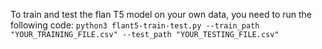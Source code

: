 To train and test the flan T5 model on your own data, you need to run the following code:
```python3 flant5-train-test.py --train_path "YOUR_TRAINING_FILE.csv" --test_path "YOUR_TESTING_FILE.csv" ```
